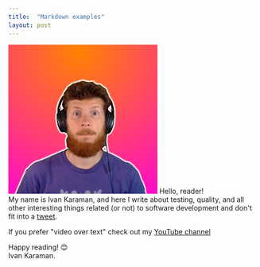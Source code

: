 ```yaml
---
title:  "Markdown examples"
layout: post
---
```


![Avatar of Ivan Karaman](/assets/ava_300px.jpg)
Hello, reader!  
My name is Ivan Karaman, and here I write about testing, quality, and all other interesting things related (or not) to software development and don't fit into a [tweet](https://twitter.com/ivan_karaman).

If you prefer "video over text" check out my [YouTube channel](https://www.youtube.com/c/ivanandcode/videos)

Happy reading! 😊  
Ivan Karaman.
